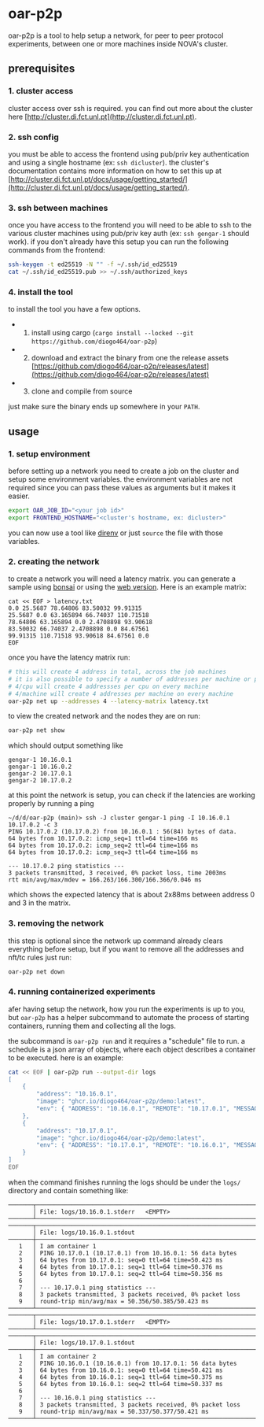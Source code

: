# oar-p2p

oar-p2p is a tool to help setup a network, for peer to peer protocol experiments, between one or more machines inside NOVA's cluster.

## prerequisites

### 1. cluster access
cluster access over ssh is required. you can find out more about the cluster here [http://cluster.di.fct.unl.pt](http://cluster.di.fct.unl.pt).

### 2. ssh config
you must be able to access the frontend using pub/priv key authentication and using a single hostname (ex: `ssh dicluster`). the cluster's documentation contains more information on how to set this up at [http://cluster.di.fct.unl.pt/docs/usage/getting_started/](http://cluster.di.fct.unl.pt/docs/usage/getting_started/).

### 3. ssh between machines
once you have access to the frontend you will need to be able to ssh to the various cluster machines using pub/priv key auth (ex: `ssh gengar-1` should work). if you don't already have this setup you can run the following commands from the frontend:
```bash
ssh-keygen -t ed25519 -N "" -f ~/.ssh/id_ed25519
cat ~/.ssh/id_ed25519.pub >> ~/.ssh/authorized_keys
```

### 4. install the tool
to install the tool you have a few options.
+ 1. install using cargo (`cargo install --locked --git https://github.com/diogo464/oar-p2p`)
+ 2. download and extract the binary from one the release assets [https://github.com/diogo464/oar-p2p/releases/latest](https://github.com/diogo464/oar-p2p/releases/latest)
+ 3. clone and compile from source

just make sure the binary ends up somewhere in your `PATH`.

## usage

### 1. setup environment
before setting up a network you need to create a job on the cluster and setup some environment variables. the environment variables are not required since you can pass these values as arguments but it makes it easier.
```bash
export OAR_JOB_ID="<your job id>"
export FRONTEND_HOSTNAME="<cluster's hostname, ex: dicluster>"
```
you can now use a tool like [direnv](https://direnv.net) or just `source` the file with those variables.

### 2. creating the network
to create a network you will need a latency matrix. you can generate a sample using [bonsai](https://codelab.fct.unl.pt/di/computer-systems/bonsai) or using the [web version](https://bonsai.d464.sh).
Here is an example matrix:
```
cat << EOF > latency.txt
0.0 25.5687 78.64806 83.50032 99.91315
25.5687 0.0 63.165894 66.74037 110.71518
78.64806 63.165894 0.0 2.4708898 93.90618
83.50032 66.74037 2.4708898 0.0 84.67561
99.91315 110.71518 93.90618 84.67561 0.0
EOF
```

once you have the latency matrix run:
```bash
# this will create 4 address in total, across the job machines
# it is also possible to specify a number of addresses per machine or per cpu
# 4/cpu will create 4 addressses per cpu on every machine
# 4/machine will create 4 addresses per machine on every machine
oar-p2p net up --addresses 4 --latency-matrix latency.txt
```

to view the created network and the nodes they are on run:
```bash
oar-p2p net show
```

which should output something like
```
gengar-1 10.16.0.1
gengar-1 10.16.0.2
gengar-2 10.17.0.1
gengar-2 10.17.0.2
```

at this point the network is setup, you can check if the latencies are working properly by running a ping
```
~/d/d/oar-p2p (main)> ssh -J cluster gengar-1 ping -I 10.16.0.1 10.17.0.2 -c 3
PING 10.17.0.2 (10.17.0.2) from 10.16.0.1 : 56(84) bytes of data.
64 bytes from 10.17.0.2: icmp_seq=1 ttl=64 time=166 ms
64 bytes from 10.17.0.2: icmp_seq=2 ttl=64 time=166 ms
64 bytes from 10.17.0.2: icmp_seq=3 ttl=64 time=166 ms

--- 10.17.0.2 ping statistics ---
3 packets transmitted, 3 received, 0% packet loss, time 2003ms
rtt min/avg/max/mdev = 166.263/166.300/166.366/0.046 ms
```
which shows the expected latency that is about 2x88ms between address 0 and 3 in the matrix.

### 3. removing the network
this step is optional since the network up command already clears everything before setup, but if you want to remove all the addresses and nft/tc rules just run:
```bash
oar-p2p net down
```

### 4. running containerized experiments
afer having setup the network, how you run the experiments is up to you, but `oar-p2p` has a helper subcommand to automate the process of starting containers, running them and collecting all the logs.

the subcommand is `oar-p2p run` and it requires a "schedule" file to run. a schedule is a json array of objects, where each object describes a container to be executed. here is an example:
```bash
cat << EOF | oar-p2p run --output-dir logs
[
    { 
        "address": "10.16.0.1", 
        "image": "ghcr.io/diogo464/oar-p2p/demo:latest", 
        "env": { "ADDRESS": "10.16.0.1", "REMOTE": "10.17.0.1", "MESSAGE": "I am container 1" }
    },
    { 
        "address": "10.17.0.1", 
        "image": "ghcr.io/diogo464/oar-p2p/demo:latest", 
        "env": { "ADDRESS": "10.17.0.1", "REMOTE": "10.16.0.1", "MESSAGE": "I am container 2" }
    }
]
EOF
```

when the command finishes running the logs should be under the `logs/` directory and contain something like:
```
───────┬────────────────────────────────────────────────────────────────────────────────────────────────────────────────────────
       │ File: logs/10.16.0.1.stderr   <EMPTY>
───────┴────────────────────────────────────────────────────────────────────────────────────────────────────────────────────────
───────┬───────────────────────────────────────────────────────────────────────────────────────────────────────────────────────
       │ File: logs/10.16.0.1.stdout
───────┼────────────────────────────────────────────────────────────────────────────────────────────────────────────────────────
   1   │ I am container 1
   2   │ PING 10.17.0.1 (10.17.0.1) from 10.16.0.1: 56 data bytes
   3   │ 64 bytes from 10.17.0.1: seq=0 ttl=64 time=50.423 ms
   4   │ 64 bytes from 10.17.0.1: seq=1 ttl=64 time=50.376 ms
   5   │ 64 bytes from 10.17.0.1: seq=2 ttl=64 time=50.356 ms
   6   │
   7   │ --- 10.17.0.1 ping statistics ---
   8   │ 3 packets transmitted, 3 packets received, 0% packet loss
   9   │ round-trip min/avg/max = 50.356/50.385/50.423 ms
───────┴────────────────────────────────────────────────────────────────────────────────────────────────────────────────────────
───────┬────────────────────────────────────────────────────────────────────────────────────────────────────────────────────────
       │ File: logs/10.17.0.1.stderr   <EMPTY>
───────┴────────────────────────────────────────────────────────────────────────────────────────────────────────────────────────
───────┬────────────────────────────────────────────────────────────────────────────────────────────────────────────────────────
       │ File: logs/10.17.0.1.stdout
───────┼────────────────────────────────────────────────────────────────────────────────────────────────────────────────────────
   1   │ I am container 2
   2   │ PING 10.16.0.1 (10.16.0.1) from 10.17.0.1: 56 data bytes
   3   │ 64 bytes from 10.16.0.1: seq=0 ttl=64 time=50.421 ms
   4   │ 64 bytes from 10.16.0.1: seq=1 ttl=64 time=50.375 ms
   5   │ 64 bytes from 10.16.0.1: seq=2 ttl=64 time=50.337 ms
   6   │
   7   │ --- 10.16.0.1 ping statistics ---
   8   │ 3 packets transmitted, 3 packets received, 0% packet loss
   9   │ round-trip min/avg/max = 50.337/50.377/50.421 ms
───────┴────────────────────────────────────────────────────────────────────────────────────────────────────────────────────────
```
